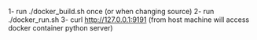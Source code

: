 1- run ./docker_build.sh once (or when changing source)
2- run ./docker_run.sh
3- curl http://127.0.0.1:9191 (from host machine will access docker container python server)
